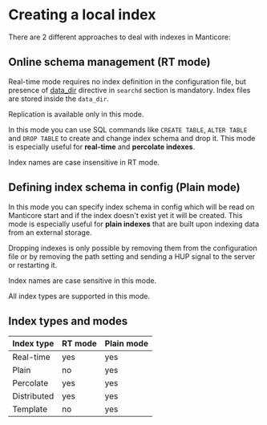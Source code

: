 # Creating a local index

There are 2 different approaches to deal with indexes in Manticore:
## Online schema management (RT mode)
Real-time mode requires no index definition in the configuration file, but presence of [data_dir](../Server_settings/Searchd.md#data_dir) directive in `searchd` section is mandatory. Index files are stored inside the `data_dir`.

Replication is available only in this mode.

In this mode you can use SQL commands like `CREATE TABLE`, `ALTER TABLE` and `DROP TABLE` to create and change index schema and drop it. This mode is especially useful for **real-time** and **percolate indexes**.

Index names are case insensitive in RT mode.

## Defining index schema in config (Plain mode)
In this mode you can specify index schema in config which will be read on Manticore start and if the index doesn't exist yet it will be created. This mode is especially useful for **plain indexes** that are built upon indexing data from an external storage.

Dropping indexes is only possible by removing them from the configuration file or by removing the path setting and sending a HUP signal to the server or restarting it.

Index names are case sensitive in this mode.

All index types are supported in this mode.


## Index types and modes


| Index type  | RT mode  | Plain mode  |
|-------------|----------|-------------|
| Real-time   | yes      | yes         |
| Plain       | no       | yes         |
| Percolate   | yes      | yes         |
| Distributed | yes      | yes         |
| Template    | no       | yes         |
